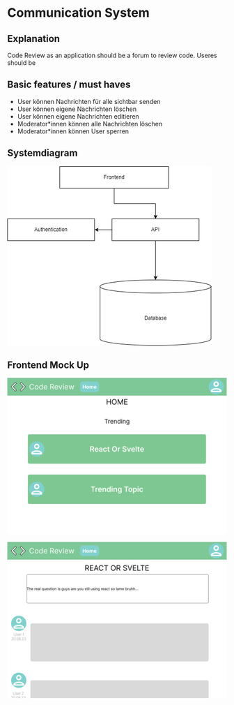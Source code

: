 # Communication System

## Explanation

Code Review as an application should be a forum to review code. Useres should be 

## Basic features / must haves

* User können Nachrichten für alle sichtbar senden
* User können eigene Nachrichten löschen
* User können eigene Nachrichten editieren
* Moderator*innen können alle Nachrichten löschen
* Moderator*innen können User sperren

## Systemdiagram

![systemdiagram](./systemdiagram.png "Systemdiagram")


## Frontend Mock Up

![img](./Home.png "Home screen")

![T](./Topics.png)
